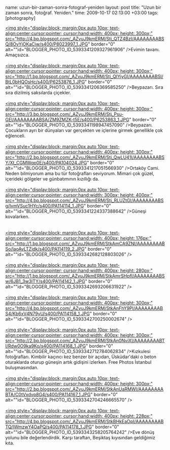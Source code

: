 name: uzun-bir-zaman-sonra-fotograf-yeniden
layout: post
title: "Uzun bir zaman sonra, fotoğraf. Yeniden."
time: 2009-10-17 02:13:00 +03:00
tags: [photography]

<a onblur="try {parent.deselectBloggerImageGracefully();} catch(e) {}" href="http://4.bp.blogspot.com/_AZvuJ9kmERM/Stj_QTZ4BzI/AAAAAAAABSQ/8OvYjOKaCiw/s1600-h/P8023997_1.JPG"><img style="display:block; margin:0px auto 10px; text-align:center;cursor:pointer; cursor:hand;width: 400px; height: 300px;" src="http://4.bp.blogspot.com/_AZvuJ9kmERM/Stj_QTZ4BzI/AAAAAAAABSQ/8OvYjOKaCiw/s400/P8023997_1.JPG" border="0" alt=""id="BLOGGER_PHOTO_ID_5393341209327961906" /></a>Evimin tavanı. Amaçsızca.<br /><br /><a onblur="try {parent.deselectBloggerImageGracefully();} catch(e) {}" href="http://1.bp.blogspot.com/_AZvuJ9kmERM/Stj_QIYiyGI/AAAAAAAABSI/BtL0bHQOsHc/s1600-h/P6253876_1.JPG"><img style="display:block; margin:0px auto 10px; text-align:center;cursor:pointer; cursor:hand;width: 400px; height: 300px;" src="http://1.bp.blogspot.com/_AZvuJ9kmERM/Stj_QIYiyGI/AAAAAAAABSI/BtL0bHQOsHc/s400/P6253876_1.JPG" border="0" alt=""id="BLOGGER_PHOTO_ID_5393341206369585250" /></a>Beypazarı. Sıra sıra dizilmiş saksılarda çiçekler.<br /><br /><a onblur="try {parent.deselectBloggerImageGracefully();} catch(e) {}" href="http://3.bp.blogspot.com/_AZvuJ9kmERM/Stj_Psu-GEI/AAAAAAAABSA/ZM9ZMZK-t5E/s1600-h/P6253863_1.JPG"><img style="display:block; margin:0px auto 10px; text-align:center;cursor:pointer; cursor:hand;width: 400px; height: 300px;" src="http://3.bp.blogspot.com/_AZvuJ9kmERM/Stj_Psu-GEI/AAAAAAAABSA/ZM9ZMZK-t5E/s400/P6253863_1.JPG" border="0" alt=""id="BLOGGER_PHOTO_ID_5393341198947457090" /></a>Beypazarı. Çocukların ayrı bir dünyaları var gerçekten ve içlerine girmek genellikle çok eğlenceli.<br /><br /><a onblur="try {parent.deselectBloggerImageGracefully();} catch(e) {}" href="http://2.bp.blogspot.com/_AZvuJ9kmERM/Stj_QwLU41I/AAAAAAAABSY/Xt_CGMWqp0E/s1600-h/PA104024.JPG"><img style="display:block; margin:0px auto 10px; text-align:center;cursor:pointer; cursor:hand;width: 400px; height: 300px;" src="http://2.bp.blogspot.com/_AZvuJ9kmERM/Stj_QwLU41I/AAAAAAAABSY/Xt_CGMWqp0E/s400/PA104024.JPG" border="0" alt=""id="BLOGGER_PHOTO_ID_5393341217051566930" /></a>Ortaköy Cami. Neden bilmiyorum ama bu tür fotoğrafları seviyorum. Mimari çok güzel, içerideki gölgeler ve günbatımının kızıllığı da.<br /><br /><a onblur="try {parent.deselectBloggerImageGracefully();} catch(e) {}" href="http://4.bp.blogspot.com/_AZvuJ9kmERM/Stj_RLUZtGI/AAAAAAAABSg/lvmVSuc1HYc/s1600-h/PA114114_1.JPG"><img style="display:block; margin:0px auto 10px; text-align:center;cursor:pointer; cursor:hand;width: 300px; height: 400px;" src="http://4.bp.blogspot.com/_AZvuJ9kmERM/Stj_RLUZtGI/AAAAAAAABSg/lvmVSuc1HYc/s400/PA114114_1.JPG" border="0" alt=""id="BLOGGER_PHOTO_ID_5393341224337388642" /></a>Güneşi kovalarken.<br /><br /><br /><a onblur="try {parent.deselectBloggerImageGracefully();} catch(e) {}" href="http://1.bp.blogspot.com/_AZvuJ9kmERM/StkAmCA9ZNI/AAAAAAAABSo/laoAvLTZidk/s1600-h/PA114119_2.JPG"><img style="display:block; margin:0px auto 10px; text-align:center;cursor:pointer; cursor:hand;width: 400px; height: 176px;" src="http://1.bp.blogspot.com/_AZvuJ9kmERM/StkAmCA9ZNI/AAAAAAAABSo/laoAvLTZidk/s400/PA114119_2.JPG" border="0" alt=""id="BLOGGER_PHOTO_ID_5393342682128803026" /></a><br /><br /><a onblur="try {parent.deselectBloggerImageGracefully();} catch(e) {}" href="http://1.bp.blogspot.com/_AZvuJ9kmERM/StkAmrSHpfI/AAAAAAAABSw/6JB1_3w3lTY/s1600-h/PA114142_1.JPG"><img style="display:block; margin:0px auto 10px; text-align:center;cursor:pointer; cursor:hand;width: 400px; height: 280px;" src="http://1.bp.blogspot.com/_AZvuJ9kmERM/StkAmrSHpfI/AAAAAAAABSw/6JB1_3w3lTY/s400/PA114142_1.JPG" border="0" alt=""id="BLOGGER_PHOTO_ID_5393342693206631922" /></a><br /><br /><a onblur="try {parent.deselectBloggerImageGracefully();} catch(e) {}" href="http://4.bp.blogspot.com/_AZvuJ9kmERM/StkAnFhY9PI/AAAAAAAABS4/Kb6xV4N79yU/s1600-h/PA114158_1.JPG"><img style="display:block; margin:0px auto 10px; text-align:center;cursor:pointer; cursor:hand;width: 400px; height: 300px;" src="http://4.bp.blogspot.com/_AZvuJ9kmERM/StkAnFhY9PI/AAAAAAAABS4/Kb6xV4N79yU/s400/PA114158_1.JPG" border="0" alt=""id="BLOGGER_PHOTO_ID_5393342700250002674" /></a><br /><br /><a onblur="try {parent.deselectBloggerImageGracefully();} catch(e) {}" href="http://2.bp.blogspot.com/_AZvuJ9kmERM/StkAn0NviXI/AAAAAAAABTI/Rdw0O9ka9Ko/s1600-h/PA114168_1.JPG"><img style="display:block; margin:0px auto 10px; text-align:center;cursor:pointer; cursor:hand;width: 400px; height: 300px;" src="http://2.bp.blogspot.com/_AZvuJ9kmERM/StkAn0NviXI/AAAAAAAABTI/Rdw0O9ka9Ko/s400/PA114168_1.JPG" border="0" alt=""id="BLOGGER_PHOTO_ID_5393342712784062834" /></a>Kızkulesi fotoğrafları. Kimbilir kaçıncı kez benzer bir açıdan, Üsküdar'daki o beton oturaklarda oturup güneşin artık gidişini izlerken. Free Photos İstanbul buluşmasından.<br /><br /><a onblur="try {parent.deselectBloggerImageGracefully();} catch(e) {}" href="http://2.bp.blogspot.com/_AZvuJ9kmERM/StkAnUaRMWI/AAAAAAAABTA/C0tVxdvp8G4/s1600-h/PA114167_1.JPG"><img style="display:block; margin:0px auto 10px; text-align:center;cursor:pointer; cursor:hand;width: 400px; height: 300px;" src="http://2.bp.blogspot.com/_AZvuJ9kmERM/StkAnUaRMWI/AAAAAAAABTA/C0tVxdvp8G4/s400/PA114167_1.JPG" border="0" alt=""id="BLOGGER_PHOTO_ID_5393342704246665570" /></a><br /><br /><a onblur="try {parent.deselectBloggerImageGracefully();} catch(e) {}" href="http://4.bp.blogspot.com/_AZvuJ9kmERM/StkBHkEaOpI/AAAAAAAABTQ/lWmzwY4OaPQ/s1600-h/PA114178_1.JPG"><img style="display:block; margin:0px auto 10px; text-align:center;cursor:pointer; cursor:hand;width: 400px; height: 228px;" src="http://4.bp.blogspot.com/_AZvuJ9kmERM/StkBHkEaOpI/AAAAAAAABTQ/lWmzwY4OaPQ/s400/PA114178_1.JPG" border="0" alt=""id="BLOGGER_PHOTO_ID_5393343258205764242" /></a>Eve dönüş yolunu bile değerlendirdik. Karşı taraftan, Beşiktaş kıyısından geldiğimiz kıta.
